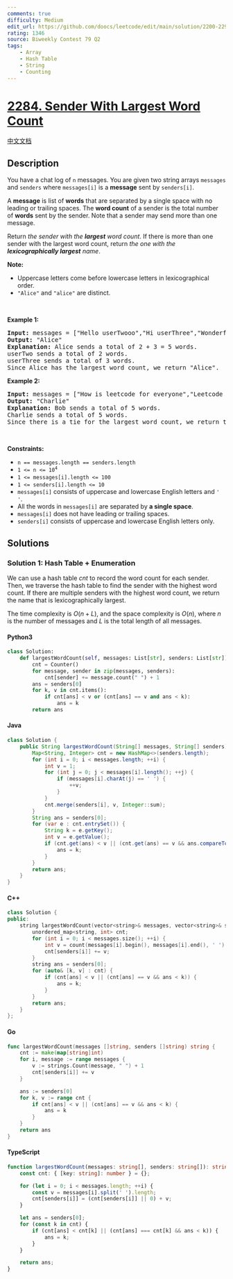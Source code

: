 ```yaml
---
comments: true
difficulty: Medium
edit_url: https://github.com/doocs/leetcode/edit/main/solution/2200-2299/2284.Sender%20With%20Largest%20Word%20Count/README_EN.md
rating: 1346
source: Biweekly Contest 79 Q2
tags:
    - Array
    - Hash Table
    - String
    - Counting
---
```


<!-- problem:start -->

# [2284. Sender With Largest Word Count](https://leetcode.com/problems/sender-with-largest-word-count)

[中文文档](/solution/2200-2299/2284.Sender%20With%20Largest%20Word%20Count/README.md)

## Description

<!-- description:start -->

<p>You have a chat log of <code>n</code> messages. You are given two string arrays <code>messages</code> and <code>senders</code> where <code>messages[i]</code> is a <strong>message</strong> sent by <code>senders[i]</code>.</p>

<p>A <strong>message</strong> is list of <strong>words</strong> that are separated by a single space with no leading or trailing spaces. The <strong>word count</strong> of a sender is the total number of <strong>words</strong> sent by the sender. Note that a sender may send more than one message.</p>

<p>Return <em>the sender with the <strong>largest</strong> word count</em>. If there is more than one sender with the largest word count, return <em>the one with the <strong>lexicographically largest</strong> name</em>.</p>

<p><strong>Note:</strong></p>

<ul>
	<li>Uppercase letters come before lowercase letters in lexicographical order.</li>
	<li><code>&quot;Alice&quot;</code> and <code>&quot;alice&quot;</code> are distinct.</li>
</ul>

<p>&nbsp;</p>
<p><strong class="example">Example 1:</strong></p>

<pre>
<strong>Input:</strong> messages = [&quot;Hello userTwooo&quot;,&quot;Hi userThree&quot;,&quot;Wonderful day Alice&quot;,&quot;Nice day userThree&quot;], senders = [&quot;Alice&quot;,&quot;userTwo&quot;,&quot;userThree&quot;,&quot;Alice&quot;]
<strong>Output:</strong> &quot;Alice&quot;
<strong>Explanation:</strong> Alice sends a total of 2 + 3 = 5 words.
userTwo sends a total of 2 words.
userThree sends a total of 3 words.
Since Alice has the largest word count, we return &quot;Alice&quot;.
</pre>

<p><strong class="example">Example 2:</strong></p>

<pre>
<strong>Input:</strong> messages = [&quot;How is leetcode for everyone&quot;,&quot;Leetcode is useful for practice&quot;], senders = [&quot;Bob&quot;,&quot;Charlie&quot;]
<strong>Output:</strong> &quot;Charlie&quot;
<strong>Explanation:</strong> Bob sends a total of 5 words.
Charlie sends a total of 5 words.
Since there is a tie for the largest word count, we return the sender with the lexicographically larger name, Charlie.</pre>

<p>&nbsp;</p>
<p><strong>Constraints:</strong></p>

<ul>
	<li><code>n == messages.length == senders.length</code></li>
	<li><code>1 &lt;= n &lt;= 10<sup>4</sup></code></li>
	<li><code>1 &lt;= messages[i].length &lt;= 100</code></li>
	<li><code>1 &lt;= senders[i].length &lt;= 10</code></li>
	<li><code>messages[i]</code> consists of uppercase and lowercase English letters and <code>&#39; &#39;</code>.</li>
	<li>All the words in <code>messages[i]</code> are separated by <strong>a single space</strong>.</li>
	<li><code>messages[i]</code> does not have leading or trailing spaces.</li>
	<li><code>senders[i]</code> consists of uppercase and lowercase English letters only.</li>
</ul>

<!-- description:end -->

## Solutions

<!-- solution:start -->

### Solution 1: Hash Table + Enumeration

We can use a hash table $\textit{cnt}$ to record the word count for each sender. Then, we traverse the hash table to find the sender with the highest word count. If there are multiple senders with the highest word count, we return the name that is lexicographically largest.

The time complexity is $O(n + L)$, and the space complexity is $O(n)$, where $n$ is the number of messages and $L$ is the total length of all messages.

<!-- tabs:start -->

#### Python3

```python
class Solution:
    def largestWordCount(self, messages: List[str], senders: List[str]) -> str:
        cnt = Counter()
        for message, sender in zip(messages, senders):
            cnt[sender] += message.count(" ") + 1
        ans = senders[0]
        for k, v in cnt.items():
            if cnt[ans] < v or (cnt[ans] == v and ans < k):
                ans = k
        return ans
```

#### Java

```java
class Solution {
    public String largestWordCount(String[] messages, String[] senders) {
        Map<String, Integer> cnt = new HashMap<>(senders.length);
        for (int i = 0; i < messages.length; ++i) {
            int v = 1;
            for (int j = 0; j < messages[i].length(); ++j) {
                if (messages[i].charAt(j) == ' ') {
                    ++v;
                }
            }
            cnt.merge(senders[i], v, Integer::sum);
        }
        String ans = senders[0];
        for (var e : cnt.entrySet()) {
            String k = e.getKey();
            int v = e.getValue();
            if (cnt.get(ans) < v || (cnt.get(ans) == v && ans.compareTo(k) < 0)) {
                ans = k;
            }
        }
        return ans;
    }
}
```

#### C++

```cpp
class Solution {
public:
    string largestWordCount(vector<string>& messages, vector<string>& senders) {
        unordered_map<string, int> cnt;
        for (int i = 0; i < messages.size(); ++i) {
            int v = count(messages[i].begin(), messages[i].end(), ' ') + 1;
            cnt[senders[i]] += v;
        }
        string ans = senders[0];
        for (auto& [k, v] : cnt) {
            if (cnt[ans] < v || (cnt[ans] == v && ans < k)) {
                ans = k;
            }
        }
        return ans;
    }
};
```

#### Go

```go
func largestWordCount(messages []string, senders []string) string {
	cnt := make(map[string]int)
	for i, message := range messages {
		v := strings.Count(message, " ") + 1
		cnt[senders[i]] += v
	}

	ans := senders[0]
	for k, v := range cnt {
		if cnt[ans] < v || (cnt[ans] == v && ans < k) {
			ans = k
		}
	}
	return ans
}
```

#### TypeScript

```ts
function largestWordCount(messages: string[], senders: string[]): string {
    const cnt: { [key: string]: number } = {};

    for (let i = 0; i < messages.length; ++i) {
        const v = messages[i].split(' ').length;
        cnt[senders[i]] = (cnt[senders[i]] || 0) + v;
    }

    let ans = senders[0];
    for (const k in cnt) {
        if (cnt[ans] < cnt[k] || (cnt[ans] === cnt[k] && ans < k)) {
            ans = k;
        }
    }

    return ans;
}
```

<!-- tabs:end -->

<!-- solution:end -->

<!-- problem:end -->
